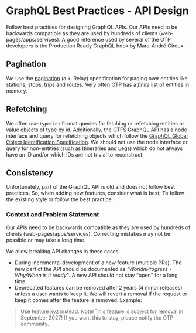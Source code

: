 # GraphQL Best Practices - API Design

Follow best practices for designing GraphQL APIs. Our APIs need to be backwards compatible as they
are used by hundreds of clients (web-pages/apps/services). A good reference used by several
of the OTP developers is the Production Ready GraphQL book by Marc-André Giroux.


## Pagination

We use the [pagination](https://graphql.org/learn/pagination/) (a.k. Relay) specification for paging over entities like stations, 
stops, trips and routes. Very often OTP has a _finite_ list of entities in memory.


## Refetching

We often use `type(id)` format queries for fetching or refetching entities or value objects of type
by id. Additionally, the GTFS GraphQL API has a node interface and query for refetching objects 
which follow the [GraphQL Global Object Identification Specification](https://relay.dev/graphql/objectidentification.htm). 
We should not use the node interface or query for non-entities (such as Itineraries and Legs) which
do not always have an ID and/or which IDs are not trivial to reconstruct.


## Consistency

Unfortunately, part of the GraphQL API is old and does not follow best practices. So, when adding
new features, consider what is best; To follow the existing style or follow the best practice. 
    

### Context and Problem Statement

Our APIs need to be backwards compatible as they are used by hundreds of clients
(web-pages/apps/services). Correcting mistakes may not be possible or may take a long time.

We allow breaking API changes in these cases:

- During incremental development of a new feature (multiple PRs). The new part of the API should be
  documented as _"WorkInProgress - Why/When is it ready"_. A new API should not stay "open" for a
  long time.
- Deprecated features can be removed after 2 years (4 minor releases) unless a user wants to keep 
  it. We will revert a removal if the request to keep it comes after the feature is removed. 
  Example:

> Use feature xyz instead. 
> Note! This feature is subject for removal in September 2027! If you want this to stay, please
>       notify the OTP community.
